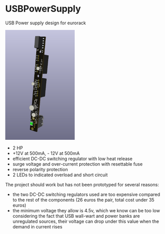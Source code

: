 # USBPowerSupply

USB Power supply design for eurorack

<img src="3D_view.png" alt="3D view" width="220">

- 2 HP
- +12V at 500mA, - 12V at 500mA
- efficient DC-DC switching regulator with low heat release
- surge voltage and over-current protection with resettable fuse
- reverse polarity protection
- 2 LEDs to indicated overload and short circuit


The project should work but has not been prototyped for several reasons:
- the two DC-DC switching regulators used are too expensive compared to the rest of the components (26 euros the pair, total cost under 35 euros)
- the minimum voltage they allow is 4.5v, which we know can be too low considering the fact that USB wall-wart and power banks are unregulated sources, their voltage can drop under this value when the demand in current rises